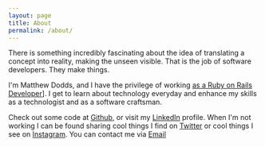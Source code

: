 ```yaml
---
layout: page
title: About
permalink: /about/
---
```

There is something incredibly fascinating about the idea of translating a concept into reality, making the unseen visible. That is the job of software developers. They make things.

I'm Matthew Dodds, and I have the privilege of working [as a Ruby on Rails Developer](http://20spokes.com)]. I get to learn about technology everyday and enhance my skills as a technologist and as a software craftsman.

Check out some code at [Github](https://github.com/MatthewRDodds), or visit my [LinkedIn](http://www.linkedin.com/in/doddsmatthew) profile. When I'm not working I can be found sharing cool things I find on [Twitter](https://twitter.com/Dodds_M) or cool things I see on [Instagram](http://instagram.com/mdodds2). You can contact me via [Email](mailto:matthewrusselldodds@gmail.com?Subject=Hi)
